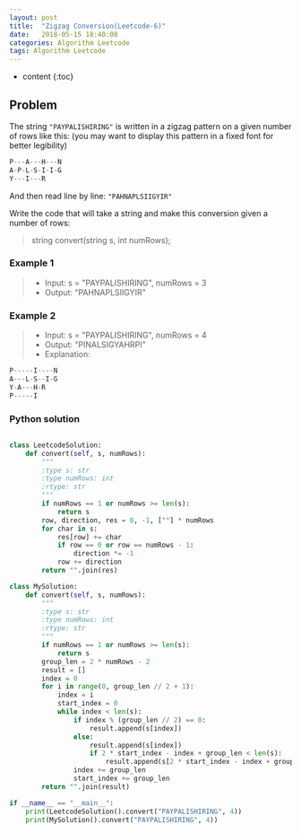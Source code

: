 ```yaml
---
layout: post
title:  "Zigzag Conversion(Leetcode-6)"
date:   2018-05-15 18:40:00
categories: Algorithm Leetcode
tags: Algorithm Leetcode
---
```


* content
{:toc}

## Problem

The string `"PAYPALISHIRING"` is written in a zigzag pattern on a given number of rows like this: (you may want to display this pattern in a fixed font for better legibility)

```c
P---A---H---N
A-P-L-S-I-I-G
Y---I---R
```

And then read line by line: `"PAHNAPLSIIGYIR"`

Write the code that will take a string and make this conversion given a number of rows:

> string convert(string s, int numRows);

### Example 1

>* Input: s = "PAYPALISHIRING", numRows = 3
>* Output: "PAHNAPLSIIGYIR"

### Example 2

>* Input: s = "PAYPALISHIRING", numRows = 4
>* Output: "PINALSIGYAHRPI"
>* Explanation:

```c
P-----I----N
A---L-S--I-G
Y-A---H-R
P-----I
```




### Python solution

```python

class LeetcodeSolution:
    def convert(self, s, numRows):
        """
        :type s: str
        :type numRows: int
        :rtype: str
        """
        if numRows == 1 or numRows >= len(s): 
            return s
        row, direction, res = 0, -1, [""] * numRows
        for char in s:
            res[row] += char
            if row == 0 or row == numRows - 1: 
                direction *= -1 
            row += direction
        return "".join(res)

class MySolution:
    def convert(self, s, numRows):
        """
        :type s: str
        :type numRows: int
        :rtype: str
        """
        if numRows == 1 or numRows >= len(s):
            return s
        group_len = 2 * numRows - 2
        result = []
        index = 0
        for i in range(0, group_len // 2 + 1):
            index = i
            start_index = 0
            while index < len(s):
                if index % (group_len // 2) == 0:
                    result.append(s[index])
                else:
                    result.append(s[index])
                    if 2 * start_index - index + group_len < len(s):
                        result.append(s[2 * start_index - index + group_len])
                index += group_len
                start_index += group_len
        return "".join(result)

if __name__ == "__main__":
    print(LeetcodeSolution().convert("PAYPALISHIRING", 4))
    print(MySolution().convert("PAYPALISHIRING", 4))

```
